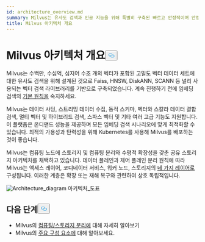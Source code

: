 ```yaml
---
id: architecture_overview.md
summary: Milvus는 유사도 검색과 인공 지능을 위해 특별히 구축된 빠르고 안정적이며 안정적인 벡터 데이터베이스를 제공합니다.
title: Milvus 아키텍처 개요
---
```

<h1 id="Milvus-Architecture-Overview" class="common-anchor-header">Milvus 아키텍처 개요<button data-href="#Milvus-Architecture-Overview" class="anchor-icon" translate="no">
      <svg translate="no"
        aria-hidden="true"
        focusable="false"
        height="20"
        version="1.1"
        viewBox="0 0 16 16"
        width="16"
      >
        <path
          fill="#0092E4"
          fill-rule="evenodd"
          d="M4 9h1v1H4c-1.5 0-3-1.69-3-3.5S2.55 3 4 3h4c1.45 0 3 1.69 3 3.5 0 1.41-.91 2.72-2 3.25V8.59c.58-.45 1-1.27 1-2.09C10 5.22 8.98 4 8 4H4c-.98 0-2 1.22-2 2.5S3 9 4 9zm9-3h-1v1h1c1 0 2 1.22 2 2.5S13.98 12 13 12H9c-.98 0-2-1.22-2-2.5 0-.83.42-1.64 1-2.09V6.25c-1.09.53-2 1.84-2 3.25C6 11.31 7.55 13 9 13h4c1.45 0 3-1.69 3-3.5S14.5 6 13 6z"
        ></path>
      </svg>
    </button></h1><p>Milvus는 수백만, 수십억, 심지어 수조 개의 벡터가 포함된 고밀도 벡터 데이터 세트에 대한 유사도 검색을 위해 설계된 것으로 Faiss, HNSW, DiskANN, SCANN 등 널리 사용되는 벡터 검색 라이브러리를 기반으로 구축되었습니다. 계속 진행하기 전에 임베딩 검색의 <a href="/docs/ko/glossary.md">기본 원칙을</a> 숙지하세요.</p>
<p>Milvus는 데이터 샤딩, 스트리밍 데이터 수집, 동적 스키마, 벡터와 스칼라 데이터 결합 검색, 멀티 벡터 및 하이브리드 검색, 스파스 벡터 및 기타 여러 고급 기능도 지원합니다. 이 플랫폼은 온디맨드 성능을 제공하며 모든 임베딩 검색 시나리오에 맞게 최적화할 수 있습니다. 최적의 가용성과 탄력성을 위해 Kubernetes를 사용해 Milvus를 배포하는 것이 좋습니다.</p>
<p>Milvus는 컴퓨팅 노드에 스토리지 및 컴퓨팅 분리와 수평적 확장성을 갖춘 공유 스토리지 아키텍처를 채택하고 있습니다. 데이터 플레인과 제어 플레인 분리 원칙에 따라 Milvus는 액세스 레이어, 코디네이터 서비스, 워커 노드, 스토리지의 <a href="/docs/ko/four_layers.md">네 가지 레이어로</a> 구성됩니다. 이러한 계층은 확장 또는 재해 복구와 관련하여 상호 독립적입니다.</p>
<p>
  
   <span class="img-wrapper"> <img translate="no" src="/docs/v2.4.x/assets/milvus_architecture.png" alt="Architecture_diagram" class="doc-image" id="architecture_diagram" />
   </span> <span class="img-wrapper"> <span>아키텍처_도표</span> </span></p>
<h2 id="Whats-next" class="common-anchor-header">다음 단계<button data-href="#Whats-next" class="anchor-icon" translate="no">
      <svg translate="no"
        aria-hidden="true"
        focusable="false"
        height="20"
        version="1.1"
        viewBox="0 0 16 16"
        width="16"
      >
        <path
          fill="#0092E4"
          fill-rule="evenodd"
          d="M4 9h1v1H4c-1.5 0-3-1.69-3-3.5S2.55 3 4 3h4c1.45 0 3 1.69 3 3.5 0 1.41-.91 2.72-2 3.25V8.59c.58-.45 1-1.27 1-2.09C10 5.22 8.98 4 8 4H4c-.98 0-2 1.22-2 2.5S3 9 4 9zm9-3h-1v1h1c1 0 2 1.22 2 2.5S13.98 12 13 12H9c-.98 0-2-1.22-2-2.5 0-.83.42-1.64 1-2.09V6.25c-1.09.53-2 1.84-2 3.25C6 11.31 7.55 13 9 13h4c1.45 0 3-1.69 3-3.5S14.5 6 13 6z"
        ></path>
      </svg>
    </button></h2><ul>
<li>Milvus의 <a href="/docs/ko/four_layers.md">컴퓨팅/스토리지 분리에</a> 대해 자세히 알아보기</li>
<li>Milvus의 <a href="/docs/ko/main_components.md">주요 구성 요소에</a> 대해 알아보세요.</li>
</ul>
